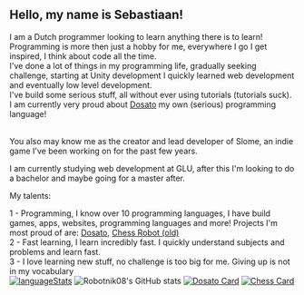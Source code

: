 ## Hello, my name is Sebastiaan!

I am a Dutch programmer looking to learn anything there is to learn!<br>
Programming is more then just a hobby for me, everywhere I go I get inspired, I think about code all the time. <br>
I've done a lot of things in my programming life, gradually seeking challenge, starting at Unity development I quickly learned web development and eventually low level development. <br>
I've build some serious stuff, all without ever using tutorials (tutorials suck). I am currently very proud about <a href="https://github.com/Robotnik08/Dosato.git">Dosato</a> my own (serious) programming language!<br>

<br>
You also may know me as the creator and lead developer of Slome, an indie game I've been working on for the past few years. <br>

I am currently studying web development at GLU, after this I'm looking to do a bachelor and maybe going for a master after.<br>



My talents:

1 - Programming, I know over 10 programming languages, I have build games, apps, websites, programming languages and more! Projects I'm most proud of are: <a href="https://github.com/Robotnik08/Dosato.git">Dosato</a>, <a href="https://github.com/Robotnik08/ChessRobot.git">Chess Robot (old)</a> <br>
2 - Fast learning, I learn incredibly fast. I quickly understand subjects and problems and learn fast.<br>
3 - I love learning new stuff, no challenge is too big for me. Giving up is not in my vocabulary<br>
  [![languageStats](https://github-readme-stats-git-masterrstaa-rickstaa.vercel.app/api/top-langs/?username=Robotnik08)](https://github.com/Robotnik08)
  ![Robotnik08's GitHub stats](https://github-readme-stats.vercel.app/api?username=Robotnik08&show_icons=true&theme=radical)
  [![Dosato Card](https://github-readme-stats.vercel.app/api/pin/?username=Robotnik08&repo=Dosato)](https://github.com/Robotnik08/Dosato)
  [![Chess Card](https://github-readme-stats.vercel.app/api/pin/?username=Robotnik08&repo=ChessRobot)](https://github.com/Robotnik08/ChessRobot)

